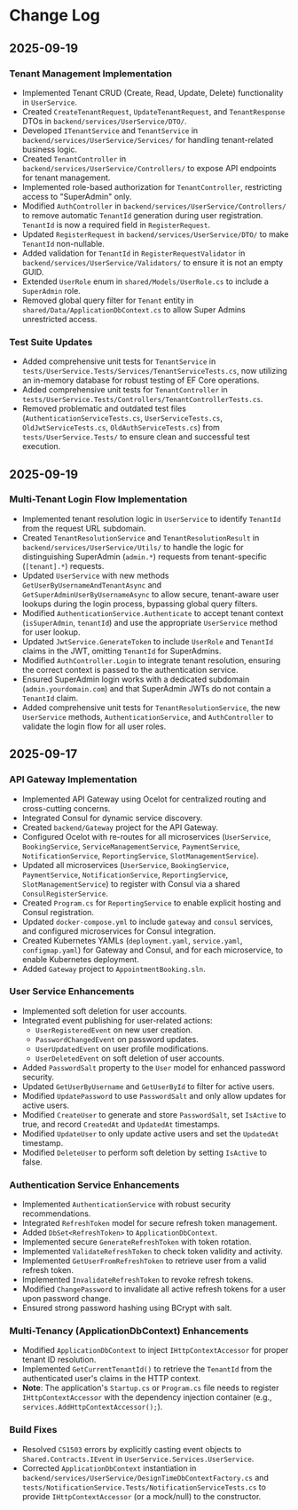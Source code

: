 # Change Log

## 2025-09-19

### Tenant Management Implementation
- Implemented Tenant CRUD (Create, Read, Update, Delete) functionality in `UserService`.
- Created `CreateTenantRequest`, `UpdateTenantRequest`, and `TenantResponse` DTOs in `backend/services/UserService/DTO/`.
- Developed `ITenantService` and `TenantService` in `backend/services/UserService/Services/` for handling tenant-related business logic.
- Created `TenantController` in `backend/services/UserService/Controllers/` to expose API endpoints for tenant management.
- Implemented role-based authorization for `TenantController`, restricting access to "SuperAdmin" only.
- Modified `AuthController` in `backend/services/UserService/Controllers/` to remove automatic `TenantId` generation during user registration. `TenantId` is now a required field in `RegisterRequest`.
- Updated `RegisterRequest` in `backend/services/UserService/DTO/` to make `TenantId` non-nullable.
- Added validation for `TenantId` in `RegisterRequestValidator` in `backend/services/UserService/Validators/` to ensure it is not an empty GUID.
- Extended `UserRole` enum in `shared/Models/UserRole.cs` to include a `SuperAdmin` role.
- Removed global query filter for `Tenant` entity in `shared/Data/ApplicationDbContext.cs` to allow Super Admins unrestricted access.

### Test Suite Updates
- Added comprehensive unit tests for `TenantService` in `tests/UserService.Tests/Services/TenantServiceTests.cs`, now utilizing an in-memory database for robust testing of EF Core operations.
- Added comprehensive unit tests for `TenantController` in `tests/UserService.Tests/Controllers/TenantControllerTests.cs`.
- Removed problematic and outdated test files (`AuthenticationServiceTests.cs`, `UserServiceTests.cs`, `OldJwtServiceTests.cs`, `OldAuthServiceTests.cs`) from `tests/UserService.Tests/` to ensure clean and successful test execution.

## 2025-09-19


### Multi-Tenant Login Flow Implementation
- Implemented tenant resolution logic in `UserService` to identify `TenantId` from the request URL subdomain.
- Created `TenantResolutionService` and `TenantResolutionResult` in `backend/services/UserService/Utils/` to handle the logic for distinguishing SuperAdmin (`admin.*`) requests from tenant-specific (`[tenant].*`) requests.
- Updated `UserService` with new methods `GetUserByUsernameAndTenantAsync` and `GetSuperAdminUserByUsernameAsync` to allow secure, tenant-aware user lookups during the login process, bypassing global query filters.
- Modified `AuthenticationService.Authenticate` to accept tenant context (`isSuperAdmin`, `tenantId`) and use the appropriate `UserService` method for user lookup.
- Updated `JwtService.GenerateToken` to include `UserRole` and `TenantId` claims in the JWT, omitting `TenantId` for SuperAdmins.
- Modified `AuthController.Login` to integrate tenant resolution, ensuring the correct context is passed to the authentication service.
- Ensured SuperAdmin login works with a dedicated subdomain (`admin.yourdomain.com`) and that SuperAdmin JWTs do not contain a `TenantId` claim.
- Added comprehensive unit tests for `TenantResolutionService`, the new `UserService` methods, `AuthenticationService`, and `AuthController` to validate the login flow for all user roles.

## 2025-09-17

### API Gateway Implementation
- Implemented API Gateway using Ocelot for centralized routing and cross-cutting concerns.
- Integrated Consul for dynamic service discovery.
- Created `backend/Gateway` project for the API Gateway.
- Configured Ocelot with re-routes for all microservices (`UserService`, `BookingService`, `ServiceManagementService`, `PaymentService`, `NotificationService`, `ReportingService`, `SlotManagementService`).
- Updated all microservices (`UserService`, `BookingService`, `PaymentService`, `NotificationService`, `ReportingService`, `SlotManagementService`) to register with Consul via a shared `ConsulRegisterService`.
- Created `Program.cs` for `ReportingService` to enable explicit hosting and Consul registration.
- Updated `docker-compose.yml` to include `gateway` and `consul` services, and configured microservices for Consul integration.
- Created Kubernetes YAMLs (`deployment.yaml`, `service.yaml`, `configmap.yaml`) for Gateway and Consul, and for each microservice, to enable Kubernetes deployment.
- Added `Gateway` project to `AppointmentBooking.sln`.

### User Service Enhancements
- Implemented soft deletion for user accounts.
- Integrated event publishing for user-related actions:
    - `UserRegisteredEvent` on new user creation.
    - `PasswordChangedEvent` on password updates.
    - `UserUpdatedEvent` on user profile modifications.
    - `UserDeletedEvent` on soft deletion of user accounts.
- Added `PasswordSalt` property to the `User` model for enhanced password security.
- Updated `GetUserByUsername` and `GetUserById` to filter for active users.
- Modified `UpdatePassword` to use `PasswordSalt` and only allow updates for active users.
- Modified `CreateUser` to generate and store `PasswordSalt`, set `IsActive` to true, and record `CreatedAt` and `UpdatedAt` timestamps.
- Modified `UpdateUser` to only update active users and set the `UpdatedAt` timestamp.
- Modified `DeleteUser` to perform soft deletion by setting `IsActive` to false.

### Authentication Service Enhancements
- Implemented `AuthenticationService` with robust security recommendations.
- Integrated `RefreshToken` model for secure refresh token management.
- Added `DbSet<RefreshToken>` to `ApplicationDbContext`.
- Implemented secure `GenerateRefreshToken` with token rotation.
- Implemented `ValidateRefreshToken` to check token validity and activity.
- Implemented `GetUserFromRefreshToken` to retrieve user from a valid refresh token.
- Implemented `InvalidateRefreshToken` to revoke refresh tokens.
- Modified `ChangePassword` to invalidate all active refresh tokens for a user upon password change.
- Ensured strong password hashing using BCrypt with salt.

### Multi-Tenancy (ApplicationDbContext) Enhancements
- Modified `ApplicationDbContext` to inject `IHttpContextAccessor` for proper tenant ID resolution.
- Implemented `GetCurrentTenantId()` to retrieve the `TenantId` from the authenticated user's claims in the HTTP context.
- **Note**: The application's `Startup.cs` or `Program.cs` file needs to register `IHttpContextAccessor` with the dependency injection container (e.g., `services.AddHttpContextAccessor();`).

### Build Fixes
- Resolved `CS1503` errors by explicitly casting event objects to `Shared.Contracts.IEvent` in `UserService.Services.UserService`.
- Corrected `ApplicationDbContext` instantiation in `backend/services/UserService/DesignTimeDbContextFactory.cs` and `tests/NotificationService.Tests/NotificationServiceTests.cs` to provide `IHttpContextAccessor` (or a mock/null) to the constructor.